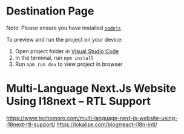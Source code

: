 # Destination Page

Note: Please ensure you have installed <code><a href="https://nodejs.org/en/download/">nodejs</a></code>

To preview and run the project on your device:

1. Open project folder in <a href="https://code.visualstudio.com/download">Visual Studio Code</a>
2. In the terminal, run `npm install`
3. Run `npm run dev` to view project in browser

# Multi-Language Next.Js Website Using I18next – RTL Support

https://www.techomoro.com/multi-language-next-js-website-using-i18next-rtl-support/
https://lokalise.com/blog/react-i18n-intl/
